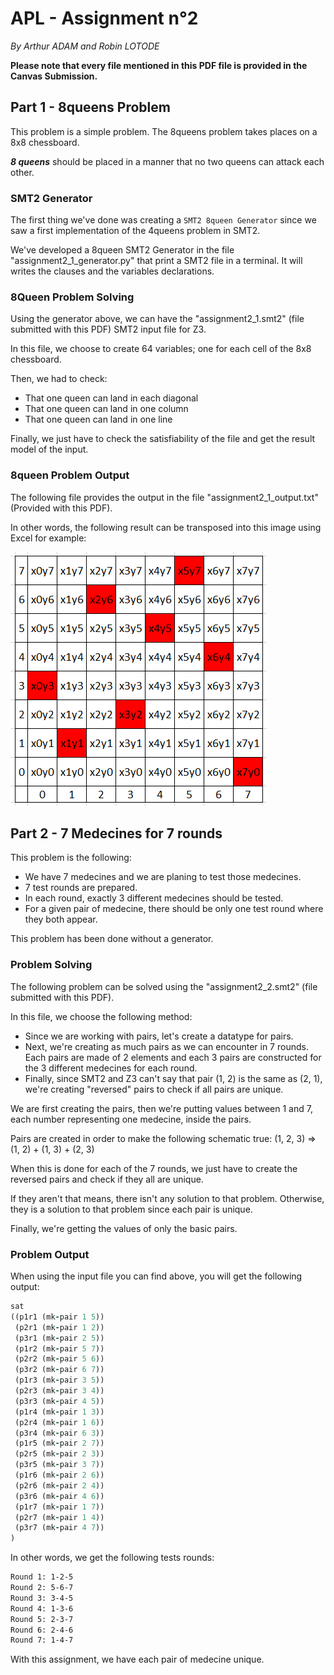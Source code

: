 # APL - Assignment n°2

*By Arthur ADAM and Robin LOTODE*

**Please note that every file mentioned in this PDF file is provided in the Canvas Submission.**

## Part 1 - 8queens Problem

This problem is a simple problem. The 8queens problem takes places on a 8x8 chessboard.

***8 queens*** should be placed in a manner that no two queens can attack each other.

### SMT2 Generator

The first thing we've done was creating a `SMT2 8queen Generator` since we saw a first implementation of the 4queens problem in SMT2.

We've developed a 8queen SMT2 Generator in the file "assignment2_1_generator.py" that print a SMT2 file in a terminal. It will writes the clauses and the variables declarations.

### 8Queen Problem Solving

Using the generator above, we can have the "assignment2_1.smt2" (file submitted with this PDF) SMT2 input file for Z3.

In this file, we choose to create 64 variables; one for each cell of the 8x8 chessboard.

Then, we had to check:

- That one queen can land in each diagonal
- That one queen can land in one column
- That one queen can land in one line

Finally, we just have to check the satisfiability of the file and get the result model of the input.

### 8queen Problem Output

The following file provides the output in the file "assignment2_1_output.txt" (Provided with this PDF).

In other words, the following result can be transposed into this image using Excel for example:

![Alt Text](./image.png)

## Part 2 - 7 Medecines for 7 rounds

This problem is the following:

- We have 7 medecines and we are planing to test those medecines.
- 7 test rounds are prepared.
- In each round, exactly 3 different medecines should be tested.
- For a given pair of medecine, there should be only one test round where they both appear.

This problem has been done without a generator.

### Problem Solving

The following problem can be solved using the "assignment2_2.smt2" (file submitted with this PDF).

In this file, we choose the following method:

- Since we are working with pairs, let's create a datatype for pairs.
- Next, we're creating as much pairs as we can encounter in 7 rounds. Each pairs are made of 2 elements and each 3 pairs are constructed for the 3 different medecines for each round.
- Finally, since SMT2 and Z3 can't say that pair (1, 2) is the same as (2, 1), we're creating "reversed" pairs to check if all pairs are unique.

We are first creating the pairs, then we're putting values between 1 and 7, each number representing one medecine, inside the pairs.

Pairs are created in order to make the following schematic true: (1, 2, 3) => (1, 2) + (1, 3) + (2, 3)

When this is done for each of the 7 rounds, we just have to create the reversed pairs and check if they all are unique.

If they aren't that means, there isn't any solution to that problem. Otherwise, they is a solution to that problem since each pair is unique.

Finally, we're getting the values of only the basic pairs.

### Problem Output

When using the input file you can find above, you will get the following output:

```rb
sat
((p1r1 (mk-pair 1 5))
 (p2r1 (mk-pair 1 2))
 (p3r1 (mk-pair 2 5))
 (p1r2 (mk-pair 5 7))
 (p2r2 (mk-pair 5 6))
 (p3r2 (mk-pair 6 7))
 (p1r3 (mk-pair 3 5))
 (p2r3 (mk-pair 3 4))
 (p3r3 (mk-pair 4 5))
 (p1r4 (mk-pair 1 3))
 (p2r4 (mk-pair 1 6))
 (p3r4 (mk-pair 6 3))
 (p1r5 (mk-pair 2 7))
 (p2r5 (mk-pair 2 3))
 (p3r5 (mk-pair 3 7))
 (p1r6 (mk-pair 2 6))
 (p2r6 (mk-pair 2 4))
 (p3r6 (mk-pair 4 6))
 (p1r7 (mk-pair 1 7))
 (p2r7 (mk-pair 1 4))
 (p3r7 (mk-pair 4 7))
)
```

In other words, we get the following tests rounds:

```txt
Round 1: 1-2-5
Round 2: 5-6-7
Round 3: 3-4-5
Round 4: 1-3-6
Round 5: 2-3-7
Round 6: 2-4-6
Round 7: 1-4-7
```

With this assignment, we have each pair of medecine unique.

